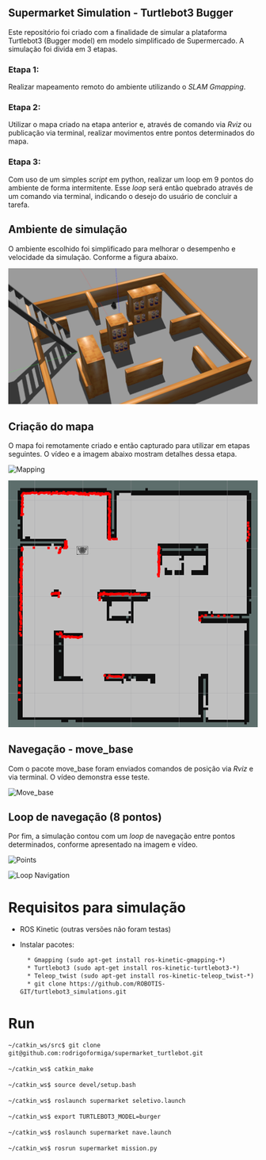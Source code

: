 ## Supermarket Simulation - Turtlebot3 Bugger

Este repositório foi criado com a finalidade de simular a plataforma Turtlebot3 (Bugger model) em modelo simplificado de Supermercado. A simulação foi divida em 3 etapas.
### Etapa 1:
Realizar mapeamento remoto do ambiente utilizando o *SLAM Gmapping*.

### Etapa 2:
Utilizar o mapa criado na etapa anterior e, através de comando via *Rviz* ou publicação via terminal, realizar movimentos entre pontos determinados do mapa.

### Etapa 3:
Com uso de um simples *script* em python, realizar um loop em 9 pontos do ambiente de forma intermitente. Esse *loop* será então quebrado através de um comando via terminal, indicando o desejo do usuário de concluir a tarefa.

## Ambiente de simulação
O ambiente escolhido foi simplificado para melhorar o desempenho e velocidade da simulação. Conforme a figura abaixo.

![World](https://github.com/rodrigoformiga/supermarket_turtlebot/blob/main/images/world.png)

## Criação do mapa

O mapa foi remotamente criado e então capturado para utilizar em etapas seguintes. O vídeo e a imagem abaixo mostram detalhes dessa etapa.

![Mapping](https://github.com/rodrigoformiga/supermarket_turtlebot/blob/main/images/etapa1.gif)

![Map](https://github.com/rodrigoformiga/supermarket_turtlebot/blob/main/images/map.png)

## Navegação - move_base

Com o pacote move_base foram enviados comandos de posição via *Rviz* e via terminal. O vídeo demonstra esse teste.

![Move_base](https://github.com/rodrigoformiga/supermarket_turtlebot/blob/main/images/etapa2.gif)

## Loop de navegação (8 pontos)

Por fim, a simulação contou com um *loop* de navegação entre pontos determinados, conforme apresentado na imagem e vídeo.

![Points](https://github.com/rodrigoformiga/supermarket_turtlebot/blob/main/images/points_map.gif)

![Loop Navigation](https://github.com/rodrigoformiga/supermarket_turtlebot/blob/main/images/etapa3.gif)


# Requisitos para simulação
* ROS Kinetic (outras versões não foram testas) 
* Instalar pacotes:

        * Gmapping (sudo apt-get install ros-kinetic-gmapping-*)
        * Turtlebot3 (sudo apt-get install ros-kinetic-turtlebot3-*)
        * Teleop_twist (sudo apt-get install ros-kinetic-teleop_twist-*)
        * git clone https://github.com/ROBOTIS-GIT/turtlebot3_simulations.git

# Run 
    ~/catkin_ws/src$ git clone git@github.com:rodrigoformiga/supermarket_turtlebot.git

    ~/catkin_ws$ catkin_make 

    ~/catkin_ws$ source devel/setup.bash

    ~/catkin_ws$ roslaunch supermarket seletivo.launch

    ~/catkin_ws$ export TURTLEBOT3_MODEL=burger

    ~/catkin_ws$ roslaunch supermarket nave.launch

    ~/catkin_ws$ rosrun supermarket mission.py
